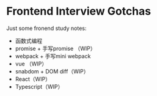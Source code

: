 # Frontend Interview Gotchas
Just some fronend study notes:
- 函数式编程
- promise + 手写promise （WIP）
- webpack + 手写mini webpack
- vue （WIP）
- snabdom + DOM diff（WIP）
- React（WIP）
- Typescript（WIP）